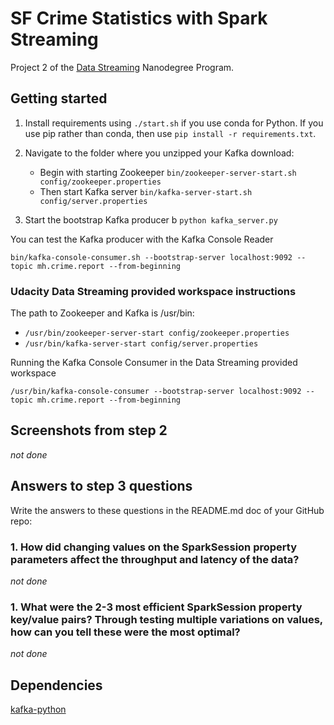 # SF Crime Statistics with Spark Streaming

Project 2 of the [Data Streaming](https://www.udacity.com/course/data-streaming-nanodegree--nd029) Nanodegree Program.

## Getting started

1. Install requirements using `./start.sh` if you use conda for Python. If you use pip rather than conda, then use `pip install -r requirements.txt`.

2. Navigate to the folder where you unzipped your Kafka download:
    * Begin with starting Zookeeper `bin/zookeeper-server-start.sh config/zookeeper.properties`
    * Then start Kafka server `bin/kafka-server-start.sh config/server.properties`

3. Start the bootstrap Kafka producer b `python kafka_server.py`

You can test the Kafka producer with the Kafka Console Reader

```cli
bin/kafka-console-consumer.sh --bootstrap-server localhost:9092 --topic mh.crime.report --from-beginning
```

### Udacity Data Streaming provided workspace instructions

The path to Zookeeper and Kafka is /usr/bin:
* `/usr/bin/zookeeper-server-start config/zookeeper.properties`
* `/usr/bin/kafka-server-start config/server.properties`

Running the Kafka Console Consumer in the Data Streaming provided workspace 
```cli
/usr/bin/kafka-console-consumer --bootstrap-server localhost:9092 --topic mh.crime.report --from-beginning
```
## Screenshots from step 2
_not done_

## Answers to step 3 questions

Write the answers to these questions in the README.md doc of your GitHub repo:

### 1. How did changing values on the SparkSession property parameters affect the throughput and latency of the data?
_not done_

### 1. What were the 2-3 most efficient SparkSession property key/value pairs? Through testing multiple variations on values, how can you tell these were the most optimal?
_not done_


## Dependencies

[kafka-python](https://kafka-python.readthedocs.io)
